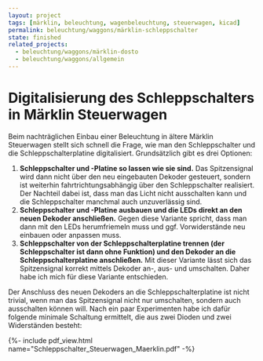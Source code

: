 ```yaml
---
layout: project
tags: [märklin, beleuchtung, wagenbeleuchtung, steuerwagen, kicad]
permalink: beleuchtung/waggons/märklin-schleppschalter
state: finished
related_projects:
  - beleuchtung/waggons/märklin-dosto
  - beleuchtung/waggons/allgemein
---
```


# Digitalisierung des Schleppschalters in Märklin Steuerwagen

Beim nachträglichen Einbau einer Beleuchtung in ältere Märklin Steuerwagen stellt sich schnell die Frage, wie man den Schleppschalter und die Schleppschalterplatine digitalisiert.
Grundsätzlich gibt es drei Optionen:
1. **Schleppschalter und -Platine so lassen wie sie sind.** Das Spitzensignal wird dann nicht über den neu eingebauten Dekoder gesteuert, sondern ist weiterhin fahrtrichtungsabhängig über den Schleppschalter realisiert. Der Nachteil dabei ist, dass man das Licht nicht ausschalten kann und die Schleppschalter manchmal auch unzuverlässig sind.
2. **Schleppschalter und -Platine ausbauen und die LEDs direkt an den neuen Dekoder anschließen.** Gegen diese Variante spricht, dass man dann mit den LEDs herumfriemeln muss und ggf. Vorwiderstände neu einbauen oder anpassen muss.
3. **Schleppschalter von der Schleppschalterplatine trennen (der Schleppschalter ist dann ohne Funktion) und den Dekoder an die Schleppschalterplatine anschließen.** Mit dieser Variante lässt sich das Spitzensignal korrekt mittels Dekoder an-, aus- und umschalten. Daher habe ich mich für diese Variante entschieden.

Der Anschluss des neuen Dekoders an die Schleppschalterplatine ist nicht trivial, wenn man das Spitzensignal nicht nur umschalten, sondern auch ausschalten können will.
Nach ein paar Experimenten habe ich dafür folgende minimale Schaltung ermittelt, die aus zwei Dioden und zwei Widerständen besteht:

{%- include pdf_view.html name="Schleppschalter_Steuerwagen_Maerklin.pdf" -%}
